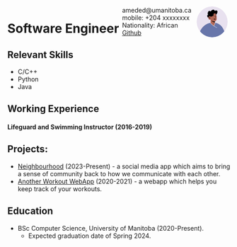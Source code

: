 <img style="float:right;border-radius:50%;width:70px;padding:6px" src="Images/avatar.png" />

<span style="float:right;padding:6px"> 
  ameded@umanitoba.ca <br> mobile: +204 xxxxxxxx <br> Nationality: African <br> <a href="https://github.com/DemISee1">Github</a>
</span>

# Software Engineer  

## Relevant Skills

* C/C++
* Python
* Java

## Working Experience

#### Lifeguard and Swimming Instructor (2016-2019)

## Projects: 

* [Neighbourhood](https://github.com/br-cz/neighbourhood) (2023-Present) - a social media app which aims to bring a sense of community back to how we communicate with each other.
* [Another Workout WebApp](https://github.com/Gordoco/Comp3020Project) (2020-2021) - a webapp which helps you keep track of your workouts.

## Education

* BSc Computer Science, University of Manitoba (2020-Present).
  * Expected graduation date of Spring 2024.

